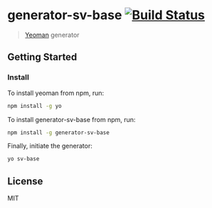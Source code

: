 # generator-sv-base [![Build Status](https://secure.travis-ci.org/code-vicar/generator-sv-base.png?branch=master)](https://travis-ci.org/code-vicar/generator-sv-base)

> [Yeoman](http://yeoman.io) generator

## Getting Started

### Install

To install yeoman from npm, run:

```bash
npm install -g yo
```

To install generator-sv-base from npm, run:

```bash
npm install -g generator-sv-base
```

Finally, initiate the generator:

```bash
yo sv-base
```

## License

MIT
